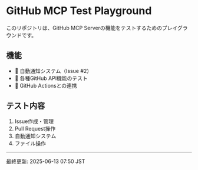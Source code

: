 # GitHub MCP Test Playground

このリポジトリは、GitHub MCP Serverの機能をテストするためのプレイグラウンドです。

## 機能

- 🔔 自動通知システム（Issue #2）
- 🧪 各種GitHub API機能のテスト
- 🤖 GitHub Actionsとの連携

## テスト内容

1. Issue作成・管理
2. Pull Request操作
3. 自動通知システム
4. ファイル操作

---

最終更新: 2025-06-13 07:50 JST
